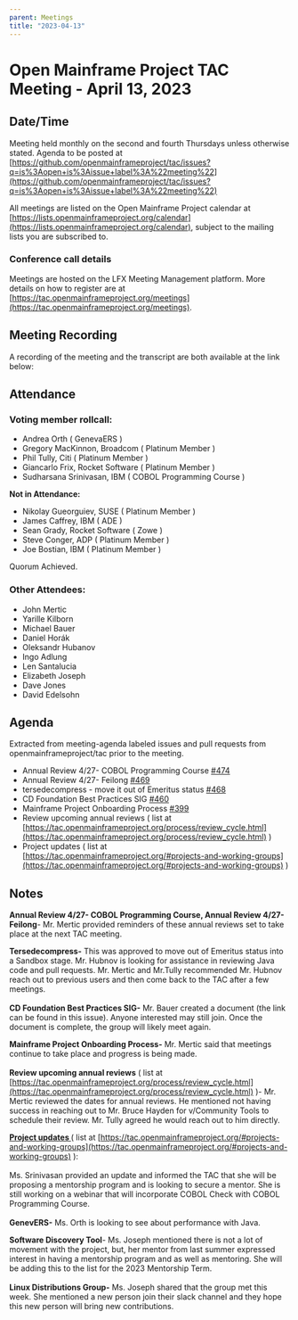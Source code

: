 ```yaml
---
parent: Meetings
title: "2023-04-13"
---
```



# **Open Mainframe Project TAC Meeting - April 13, 2023**


## **Date/Time**

Meeting held monthly on the second and fourth Thursdays unless otherwise stated. Agenda to be posted at [https://github.com/openmainframeproject/tac/issues?q=is%3Aopen+is%3Aissue+label%3A%22meeting%22](https://github.com/openmainframeproject/tac/issues?q=is%3Aopen+is%3Aissue+label%3A%22meeting%22)

All meetings are listed on the Open Mainframe Project calendar at [https://lists.openmainframeproject.org/calendar](https://lists.openmainframeproject.org/calendar), subject to the mailing lists you are subscribed to.


### **Conference call details**

Meetings are hosted on the LFX Meeting Management platform. More details on how to register are at [https://tac.openmainframeproject.org/meetings](https://tac.openmainframeproject.org/meetings).


## **Meeting Recording**

A recording of the meeting and the transcript are both available at the link below:



## **Attendance**


### **Voting member rollcall:**



*  Andrea Orth ( GenevaERS )
*  Gregory MacKinnon, Broadcom ( Platinum Member )
*  Phil Tully, Citi ( Platinum Member )
*  Giancarlo Frix, Rocket Software ( Platinum Member )
*  Sudharsana Srinivasan, IBM ( COBOL Programming Course )

**Not in Attendance:**



*  Nikolay Gueorguiev, SUSE ( Platinum Member )
*  James Caffrey, IBM ( ADE )
*  Sean Grady, Rocket Software ( Zowe )
*  Steve Conger, ADP ( Platinum Member )
*  Joe Bostian, IBM ( Platinum Member )

Quorum Achieved.


### **Other Attendees:** 




- John Mertic
- Yarille Kilborn 
- Michael Bauer 
- Daniel Horák 
- Oleksandr Hubanov
- Ingo Adlung
- Len Santalucia 
- Elizabeth Joseph 
- Dave Jones
- David Edelsohn


## **Agenda**

Extracted from meeting-agenda labeled issues and pull requests from openmainframeproject/tac prior to the meeting.



* Annual Review 4/27- COBOL Programming Course [#474](https://github.com/openmainframeproject/tac/issues/474)
* Annual Review 4/27- Feilong [#469](https://github.com/openmainframeproject/tac/issues/469)
* tersedecompress - move it out of Emeritus status [#468](https://github.com/openmainframeproject/tac/issues/468)
* CD Foundation Best Practices SIG [#460](https://github.com/openmainframeproject/tac/issues/460)
* Mainframe Project Onboarding Process [#399](https://github.com/openmainframeproject/tac/issues/399)
* Review upcoming annual reviews ( list at [https://tac.openmainframeproject.org/process/review_cycle.html](https://tac.openmainframeproject.org/process/review_cycle.html) )
* Project updates ( list at [https://tac.openmainframeproject.org/#projects-and-working-groups](https://tac.openmainframeproject.org/#projects-and-working-groups) )


## **Notes**

**Annual Review 4/27- COBOL Programming Course, Annual Review 4/27- Feilong**- Mr. Mertic provided reminders of these annual reviews set to take place at the next TAC meeting. 


**Tersedecompress-** This was approved to move out of Emeritus status into a Sandbox stage. Mr. Hubnov is looking for assistance in reviewing Java code and pull requests. Mr. Mertic and Mr.Tully recommended Mr. Hubnov reach out to previous users and then come back to the TAC after a few meetings. \
 \
**CD Foundation Best Practices SIG-** Mr. Bauer created a document (the link can be found in this issue). Anyone interested may still join. Once the document is complete, the group will likely meet again.

**Mainframe Project Onboarding Process-** Mr. Mertic said that meetings continue to take place and progress is being made.  \
 \
**Review upcoming annual reviews** ( list at [https://tac.openmainframeproject.org/process/review_cycle.html](https://tac.openmainframeproject.org/process/review_cycle.html) )- Mr. Mertic reviewed the dates for annual reviews. He mentioned not having success in reaching out to Mr. Bruce Hayden for v/Community Tools to schedule their review. Mr. Tully agreed he would reach out to him directly.

**<span style="text-decoration:underline;">Project updates </span>**( list at [https://tac.openmainframeproject.org/#projects-and-working-groups](https://tac.openmainframeproject.org/#projects-and-working-groups) ): \
 \
Ms. Srinivasan provided an update and informed the TAC that she will be proposing a mentorship program and is looking to secure a mentor. She is still working on a webinar that will incorporate COBOL Check with COBOL Programming Course.  \
 \
**GenevERS-** Ms. Orth is looking to see about performance with Java.

**Software Discovery Tool**- Ms. Joseph mentioned there is not a lot of movement with the project, but, her mentor from last summer expressed interest in having a mentorship program and as well as mentoring. She will be adding this to the list for the 2023 Mentorship Term. \
 \
**Linux Distributions Group-** Ms. Joseph shared that the group met this week. She mentioned a new person join their slack channel and they hope this new person will bring new contributions. 
